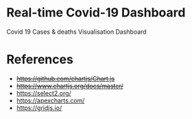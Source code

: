 # Real-time Covid-19 Dashboard
Covid 19 Cases & deaths Visualisation Dashboard

# References
- ~~https://github.com/chartjs/Chart.js~~
- ~~https://www.chartjs.org/docs/master/~~
- https://select2.org/
- https://apexcharts.com/
- https://gridjs.io/
